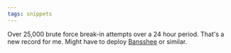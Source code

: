 ```yaml
---
tags: snippets
---
```


Over 25,000 brute force break-in attempts over a 24 hour period. That's a new record for me. Might have to deploy [Bansshee](/wiki/Bansshee) or similar.
